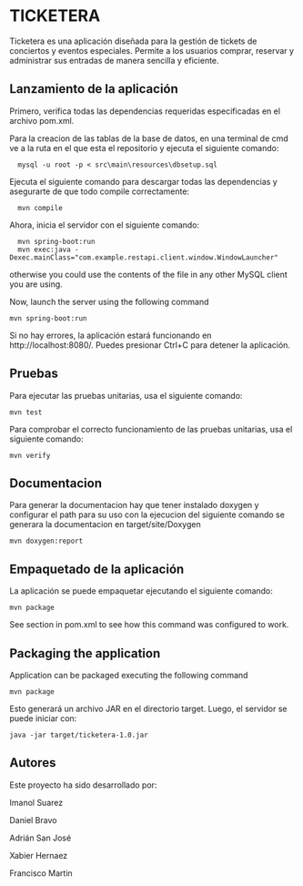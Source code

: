 TICKETERA
=============================

Ticketera es una aplicación diseñada para la gestión de tickets de conciertos y eventos especiales. Permite a los usuarios comprar, reservar y administrar sus entradas de manera sencilla y eficiente.

Lanzamiento de la aplicación
-------------------------

Primero, verifica todas las dependencias requeridas especificadas en el archivo pom.xml.

Para la creacion de las tablas de la base de datos, en una terminal de cmd ve a la ruta en el que esta el repositorio
y ejecuta el siguiente comando:

      mysql -u root -p < src\main\resources\dbsetup.sql

Ejecuta el siguiente comando para descargar todas las dependencias y asegurarte de que todo compile correctamente:

      mvn compile

Ahora, inicia el servidor con el siguiente comando:

      mvn spring-boot:run
      mvn exec:java -Dexec.mainClass="com.example.restapi.client.window.WindowLauncher"


otherwise you could use the contents of the file in any other MySQL client you are using.

Now, launch the server using the following command

    mvn spring-boot:run

Si no hay errores, la aplicación estará funcionando en http://localhost:8080/. Puedes presionar Ctrl+C para detener la aplicación.

Pruebas
--------

Para ejecutar las pruebas unitarias, usa el siguiente comando:

    mvn test

Para comprobar el correcto funcionamiento de las pruebas unitarias, usa el siguiente comando:

    mvn verify

Documentacion
--------

Para generar la documentacion hay que tener instalado doxygen y configurar el path para su uso
con la ejecucion del siguiente comando se generara la documentacion en target/site/Doxygen

    mvn doxygen:report

Empaquetado de la aplicación
-------------------

La aplicación se puede empaquetar ejecutando el siguiente comando:

    mvn package

See <build> section in pom.xml to see how this command was configured to work.

Packaging the application
-------------------------

Application can be packaged executing the following command

    mvn package

Esto generará un archivo JAR en el directorio target. Luego, el servidor se puede iniciar con:

    java -jar target/ticketera-1.0.jar

Autores
----------

Este proyecto ha sido desarrollado por:

Imanol Suarez

Daniel Bravo

Adrián San José

Xabier Hernaez

Francisco Martin
